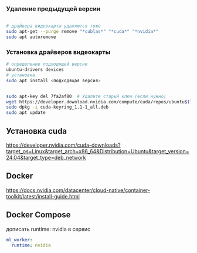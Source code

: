 ### Удаление предыдущей версии

```bash

# драйвера видеокарты удаляются тоже
sudo apt-get --purge remove "*cublas*" "*cuda*" "*nvidia*"
sudo apt autoremove

```

### Установка драйверов видеокарты

```bash
# определение подходящей версии
ubuntu-drivers devices
# установка
sudo apt install <подходящая версия>
```

```bash

sudo apt-key del 7fa2af80  # Удалите старый ключ (если нужно)
wget https://developer.download.nvidia.com/compute/cuda/repos/ubuntu$(lsb_release -rs | tr -d '.')/x86_64/cuda-keyring_1.1-1_all.deb
sudo dpkg -i cuda-keyring_1.1-1_all.deb
sudo apt update

```

## Установка cuda

https://developer.nvidia.com/cuda-downloads?target_os=Linux&target_arch=x86_64&Distribution=Ubuntu&target_version=24.04&target_type=deb_network

## Docker
https://docs.nvidia.com/datacenter/cloud-native/container-toolkit/latest/install-guide.html

## Docker Compose
дописать runtime: nvidia в сервис
```yml
ml_worker:
  runtime: nvidia
```

